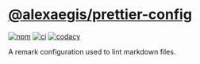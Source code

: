 # [@alexaegis/prettier-config](https://github.com/AlexAegis/js-tooling/tree/master/packages/prettier-config)

[![npm](https://img.shields.io/npm/v/@alexaegis/prettier-config/latest)](https://www.npmjs.com/package/@alexaegis/prettier-config)
[![ci](https://github.com/AlexAegis/js-tooling/actions/workflows/cicd.yml/badge.svg)](https://github.com/AlexAegis/js-tooling/actions/workflows/cicd.yml)
[![codacy](https://app.codacy.com/project/badge/Grade/7939332dc9454dc1b0529e720ff902e6)](https://www.codacy.com/gh/AlexAegis/js-tooling/dashboard?utm_source=github.com&utm_medium=referral&utm_content=AlexAegis/js-tooling&utm_campaign=Badge_Grade)

A remark configuration used to lint markdown files.
